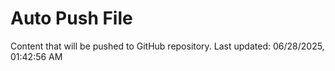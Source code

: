 # Auto Push File

Content that will be pushed to GitHub repository.
Last updated: 06/28/2025, 01:42:56 AM